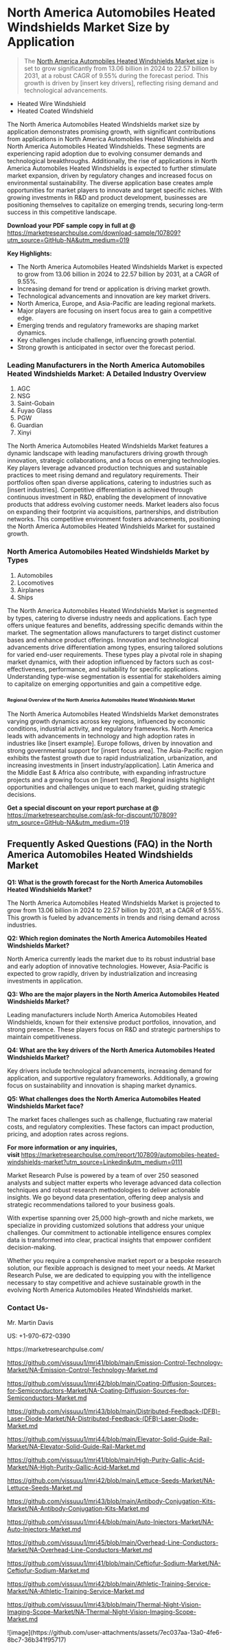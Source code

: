 <h1>North America Automobiles Heated Windshields Market&nbsp;Size by Application</h1><blockquote><p>The <a href="https://marketresearchpulse.com/download-sample/107809?utm_source=GitHub-NA&amp;utm_medium=019">North America Automobiles Heated Windshields Market size</a> is set to grow significantly from 13.06 billion in 2024 to 22.57 billion by 2031, at a robust CAGR of 9.55% during the forecast period. This growth is driven by [insert key drivers], reflecting rising demand and technological advancements.</p></blockquote><ul><li>Heated Wire Windshield<li> Heated Coated Windshield</li></ul><p>The North America Automobiles Heated Windshields market size by application demonstrates promising growth, with significant contributions from applications in North America Automobiles Heated Windshields and North America Automobiles Heated Windshields. These segments are experiencing rapid adoption due to evolving consumer demands and technological breakthroughs. Additionally, the rise of applications in North America Automobiles Heated Windshields is expected to further stimulate market expansion, driven by regulatory changes and increased focus on environmental sustainability. The diverse application base creates ample opportunities for market players to innovate and target specific niches. With growing investments in R&D and product development, businesses are positioning themselves to capitalize on emerging trends, securing long-term success in this competitive landscape.</p><p><strong>Download your PDF sample copy in full at @ </strong><a href="https://marketresearchpulse.com/download-sample/107809?utm_source=GitHub-NA&amp;utm_medium=019">https://marketresearchpulse.com/download-sample/107809?utm_source=GitHub-NA&amp;utm_medium=019</a></p><p><strong>Key Highlights: </strong></p><ul><li>The North America Automobiles Heated Windshields Market is expected to grow from 13.06 billion in 2024 to 22.57 billion by 2031, at a CAGR of 9.55%.</li><li>Increasing demand for trend or application is driving market growth.</li><li>Technological advancements and innovation are key market drivers.</li><li>North America, Europe, and Asia-Pacific are leading regional markets.</li><li>Major players are focusing on insert focus area to gain a competitive edge.</li><li>Emerging trends and regulatory frameworks are shaping market dynamics.</li><li>Key challenges include challenge, influencing growth potential.</li><li>Strong growth is anticipated in sector over the forecast period.</li></ul><h3>Leading Manufacturers in the North America Automobiles Heated Windshields Market: A Detailed Industry Overview</h3><ol><li>AGC</li><li>NSG</li><li>Saint-Gobain</li><li>Fuyao Glass</li><li>PGW</li><li>Guardian</li><li>Xinyi</li></ol><div class="flex max-w-full flex-col flex-grow"><div class="min-h-8 text-message flex w-full flex-col items-end gap-2 whitespace-normal break-words [.text-message+&amp;]:mt-5" dir="auto" data-message-author-role="assistant" data-message-id="fd8432e4-4910-450d-b182-61b7bfb0a01f" data-message-model-slug="gpt-4o"><div class="flex w-full flex-col gap-1 empty:hidden first:pt-[3px]"><div class="markdown prose w-full break-words dark:prose-invert light"><p>The North America Automobiles Heated Windshields Market features a dynamic landscape with leading manufacturers driving growth through innovation, strategic collaborations, and a focus on emerging technologies. Key players leverage advanced production techniques and sustainable practices to meet rising demand and regulatory requirements. Their portfolios often span diverse applications, catering to industries such as [insert industries]. Competitive differentiation is achieved through continuous investment in R&amp;D, enabling the development of innovative products that address evolving customer needs. Market leaders also focus on expanding their footprint via acquisitions, partnerships, and distribution networks. This competitive environment fosters advancements, positioning the North America Automobiles Heated Windshields Market for sustained growth.</p></div></div></div></div><h3>North America Automobiles Heated Windshields Market by Types</h3><ol><li>Automobiles<li> Locomotives<li> Airplanes<li> Ships</li></ol><div class="flex max-w-full flex-col flex-grow"><div class="min-h-8 text-message flex w-full flex-col items-end gap-2 whitespace-normal break-words [.text-message+&amp;]:mt-5" dir="auto" data-message-author-role="assistant" data-message-id="084470be-0bb7-4664-bddf-5156b4f41249" data-message-model-slug="gpt-4o-mini"><div class="flex w-full flex-col gap-1 empty:hidden first:pt-[3px]"><div class="markdown prose w-full break-words dark:prose-invert light"><p>The North America Automobiles Heated Windshields Market is segmented by types, catering to diverse industry needs and applications. Each type offers unique features and benefits, addressing specific demands within the market. The segmentation allows manufacturers to target distinct customer bases and enhance product offerings. Innovation and technological advancements drive differentiation among types, ensuring tailored solutions for varied end-user requirements. These types play a pivotal role in shaping market dynamics, with their adoption influenced by factors such as cost-effectiveness, performance, and suitability for specific applications. Understanding type-wise segmentation is essential for stakeholders aiming to capitalize on emerging opportunities and gain a competitive edge.</p></div></div></div></div><h3><span style="font-size: 11px;">Regional Overview of the North America Automobiles Heated Windshields Market</span></h3><div class="flex max-w-full flex-col flex-grow"><div class="min-h-8 text-message flex w-full flex-col items-end gap-2 whitespace-normal break-words [.text-message+&amp;]:mt-5" dir="auto" data-message-author-role="assistant" data-message-id="e9038762-ce64-4e30-91c9-9bd413514231" data-message-model-slug="gpt-4o-mini"><div class="flex w-full flex-col gap-1 empty:hidden first:pt-[3px]"><div class="markdown prose w-full break-words dark:prose-invert light"><p>The North America Automobiles Heated Windshields Market demonstrates varying growth dynamics across key regions, influenced by economic conditions, industrial activity, and regulatory frameworks. North America leads with advancements in technology and high adoption rates in industries like [insert example]. Europe follows, driven by innovation and strong governmental support for [insert focus area]. The Asia-Pacific region exhibits the fastest growth due to rapid industrialization, urbanization, and increasing investments in [insert industry/application]. Latin America and the Middle East &amp; Africa also contribute, with expanding infrastructure projects and a growing focus on [insert trend]. Regional insights highlight opportunities and challenges unique to each market, guiding strategic decisions.</p></div></div></div></div><p><strong>Get a special discount on your report purchase at @ </strong><a href="https://marketresearchpulse.com/ask-for-discount/107809?utm_source=GitHub-NA&amp;utm_medium=019">https://marketresearchpulse.com/ask-for-discount/107809?utm_source=GitHub-NA&amp;utm_medium=019</a></p><h2>Frequently Asked Questions (FAQ) in the North America Automobiles Heated Windshields Market</h2><p><strong>Q1: What is the growth forecast for the North America Automobiles Heated Windshields Market?</strong></p><p>The North America Automobiles Heated Windshields Market is projected to grow from 13.06 billion in 2024 to 22.57 billion by 2031, at a CAGR of 9.55%. This growth is fueled by advancements in trends and rising demand across industries.</p><p><strong>Q2: Which region dominates the North America Automobiles Heated Windshields Market?</strong></p><p>North America currently leads the market due to its robust industrial base and early adoption of innovative technologies. However, Asia-Pacific is expected to grow rapidly, driven by industrialization and increasing investments in application.</p><p><strong>Q3: Who are the major players in the North America Automobiles Heated Windshields Market?</strong></p><p>Leading manufacturers include North America Automobiles Heated Windshields, known for their extensive product portfolios, innovation, and strong presence. These players focus on R&amp;D and strategic partnerships to maintain competitiveness.</p><p><strong>Q4: What are the key drivers of the North America Automobiles Heated Windshields Market?</strong></p><p>Key drivers include technological advancements, increasing demand for application, and supportive regulatory frameworks. Additionally, a growing focus on sustainability and innovation is shaping market dynamics.</p><p><strong>Q5: What challenges does the North America Automobiles Heated Windshields Market face?</strong></p><p>The market faces challenges such as challenge, fluctuating raw material costs, and regulatory complexities. These factors can impact production, pricing, and adoption rates across regions.</p><p><strong>For more information or any inquiries, visit&nbsp;</strong><a href="https://marketresearchpulse.com/report/107809/automobiles-heated-windshields-market?utm_source=Linkedin&utm_medium=0111">https://marketresearchpulse.com/report/107809/automobiles-heated-windshields-market?utm_source=Linkedin&utm_medium=0111</a></p><p>Market Research Pulse is powered by a team of over 250 seasoned analysts and subject matter experts who leverage advanced data collection techniques and robust research methodologies to deliver actionable insights. We go beyond data presentation, offering deep analysis and strategic recommendations tailored to your business goals.</p><p>With expertise spanning over 25,000 high-growth and niche markets, we specialize in providing customized solutions that address your unique challenges. Our commitment to actionable intelligence ensures complex data is transformed into clear, practical insights that empower confident decision-making.</p><p>Whether you require a comprehensive market report or a bespoke research solution, our flexible approach is designed to meet your needs. At Market Research Pulse, we are dedicated to equipping you with the intelligence necessary to stay competitive and achieve sustainable growth in the evolving North America Automobiles Heated Windshields market.</p><h3><strong>Contact Us-</strong></h3><p>Mr. Martin Davis</p><p>US: +1-970-672-0390</p><p>https://marketresearchpulse.com/</p><p><a href="https://github.com/vissuuu1/mri41/blob/main/Emission-Control-Technology-Market/NA-Emission-Control-Technology-Market.md">https://github.com/vissuuu1/mri41/blob/main/Emission-Control-Technology-Market/NA-Emission-Control-Technology-Market.md</a></p><p><a href="https://github.com/vissuuu1/mri42/blob/main/Coating-Diffusion-Sources-for-Semiconductors-Market/NA-Coating-Diffusion-Sources-for-Semiconductors-Market.md">https://github.com/vissuuu1/mri42/blob/main/Coating-Diffusion-Sources-for-Semiconductors-Market/NA-Coating-Diffusion-Sources-for-Semiconductors-Market.md</a></p><p><a href="https://github.com/vissuuu1/mri43/blob/main/Distributed-Feedback-(DFB)-Laser-Diode-Market/NA-Distributed-Feedback-(DFB)-Laser-Diode-Market.md">https://github.com/vissuuu1/mri43/blob/main/Distributed-Feedback-(DFB)-Laser-Diode-Market/NA-Distributed-Feedback-(DFB)-Laser-Diode-Market.md</a></p><p><a href="https://github.com/vissuuu1/mri44/blob/main/Elevator-Solid-Guide-Rail-Market/NA-Elevator-Solid-Guide-Rail-Market.md">https://github.com/vissuuu1/mri44/blob/main/Elevator-Solid-Guide-Rail-Market/NA-Elevator-Solid-Guide-Rail-Market.md</a></p><p><a href="https://github.com/vissuuu1/mri41/blob/main/High-Purity-Gallic-Acid-Market/NA-High-Purity-Gallic-Acid-Market.md">https://github.com/vissuuu1/mri41/blob/main/High-Purity-Gallic-Acid-Market/NA-High-Purity-Gallic-Acid-Market.md</a></p><p><a href="https://github.com/vissuuu1/mri42/blob/main/Lettuce-Seeds-Market/NA-Lettuce-Seeds-Market.md">https://github.com/vissuuu1/mri42/blob/main/Lettuce-Seeds-Market/NA-Lettuce-Seeds-Market.md</a></p><p><a href="https://github.com/vissuuu1/mri43/blob/main/Antibody-Conjugation-Kits-Market/NA-Antibody-Conjugation-Kits-Market.md">https://github.com/vissuuu1/mri43/blob/main/Antibody-Conjugation-Kits-Market/NA-Antibody-Conjugation-Kits-Market.md</a></p><p><a href="https://github.com/vissuuu1/mri44/blob/main/Auto-Injectors-Market/NA-Auto-Injectors-Market.md">https://github.com/vissuuu1/mri44/blob/main/Auto-Injectors-Market/NA-Auto-Injectors-Market.md</a></p><p><a href="https://github.com/vissuuu1/mri45/blob/main/Overhead-Line-Conductors-Market/NA-Overhead-Line-Conductors-Market.md">https://github.com/vissuuu1/mri45/blob/main/Overhead-Line-Conductors-Market/NA-Overhead-Line-Conductors-Market.md</a></p><p><a href="https://github.com/vissuuu1/mri41/blob/main/Ceftiofur-Sodium-Market/NA-Ceftiofur-Sodium-Market.md">https://github.com/vissuuu1/mri41/blob/main/Ceftiofur-Sodium-Market/NA-Ceftiofur-Sodium-Market.md</a></p><p><a href="https://github.com/vissuuu1/mri42/blob/main/Athletic-Training-Service-Market/NA-Athletic-Training-Service-Market.md">https://github.com/vissuuu1/mri42/blob/main/Athletic-Training-Service-Market/NA-Athletic-Training-Service-Market.md</a></p><p><a href="https://github.com/vissuuu1/mri43/blob/main/Thermal-Night-Vision-Imaging-Scope-Market/NA-Thermal-Night-Vision-Imaging-Scope-Market.md">https://github.com/vissuuu1/mri43/blob/main/Thermal-Night-Vision-Imaging-Scope-Market/NA-Thermal-Night-Vision-Imaging-Scope-Market.md</a></p>
![image](https://github.com/user-attachments/assets/7ec037aa-13a0-4fe6-8bc7-36b341f95717)

